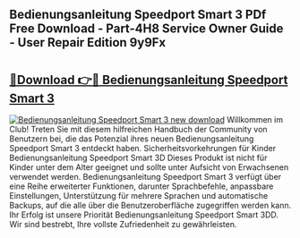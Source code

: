 ## Bedienungsanleitung Speedport Smart 3 PDf Free Download - Part-4H8 Service Owner Guide - User Repair Edition 9y9Fx

# <h2><a href="http://df19qwb.blite.top/?on=Bedienungsanleitung+Speedport+Smart+3">🔗Download 👉🔴 Bedienungsanleitung Speedport Smart 3</a></h2>

[![Bedienungsanleitung Speedport Smart 3 new download](https://i.imgur.com/lujVjoI.png)](http://df19qwb.blite.top/?on=Bedienungsanleitung+Speedport+Smart+3)
Willkommen im Club! Treten Sie mit diesem hilfreichen Handbuch der Community von Benutzern bei, die das Potenzial ihres neuen Bedienungsanleitung Speedport Smart 3 entdeckt haben. Sicherheitsvorkehrungen für Kinder Bedienungsanleitung Speedport Smart 3D Dieses Produkt ist nicht für Kinder unter dem Alter geeignet und sollte unter Aufsicht von Erwachsenen verwendet werden. Bedienungsanleitung Speedport Smart 3 verfügt über eine Reihe erweiterter Funktionen, darunter Sprachbefehle, anpassbare Einstellungen, Unterstützung für mehrere Sprachen und automatische Backups, auf die alle über die Benutzeroberfläche zugegriffen werden kann. Ihr Erfolg ist unsere Priorität Bedienungsanleitung Speedport Smart 3DD. Wir sind bestrebt, Ihre vollste Zufriedenheit zu gewährleisten.
